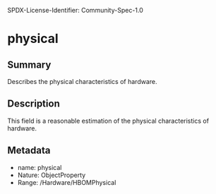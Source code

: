 SPDX-License-Identifier: Community-Spec-1.0

# physical

## Summary

Describes the physical characteristics of hardware.

## Description

This field is a reasonable estimation of the physical characteristics of hardware.
## Metadata

- name: physical
- Nature: ObjectProperty
- Range: /Hardware/HBOMPhysical
